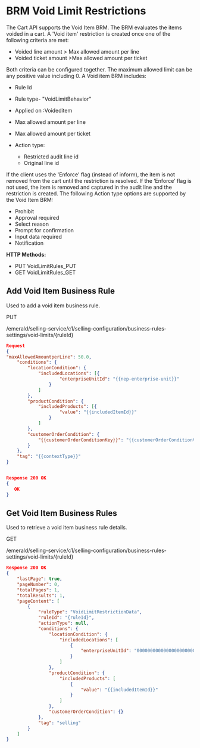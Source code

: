 # BRM Void Limit Restrictions

The Cart API supports the Void Item BRM.
The BRM evaluates the items voided in a cart.
A 'Void item' restriction is created once one of the following criteria are met:

* Voided line amount > Max allowed amount per line
* Voided ticket amount >Max allowed amount per ticket

Both criteria can be configured together.
The maximum allowed limit can be any positive value including 0.
A Void item BRM includes:

* Rule Id
* Rule type- "VoidLimitBehavior"
* Applied on :Voideditem
* Max allowed amount per line
* Max allowed amount per ticket
* Action type:

  * Restricted audit line id
  * Original line id

If the client uses the 'Enforce' flag (instead of inform), the item is not removed from the cart until the restriction is resolved.
If the ‘Enforce’ flag is not used, the item is removed and captured in the audit line and the restriction is created.
The following Action type options are supported by the Void Item BRM:

* Prohibit
* Approval required
* Select reason
* Prompt for confirmation
* Input data required
* Notification

**HTTP Methods:**

* PUT VoidLimitRules_PUT
* GET VoidLimitRules_GET

## Add Void Item Business Rule

Used to add a void item business rule.

PUT

/emerald/selling-service/c1/selling-configuration/business-rules-settings/void-limits/{ruleId}

```json
Request
{
"maxAllowedAmountperLine": 50.0,
    "conditions": {
        "locationCondition": {
            "includedLocations": [{
                    "enterpriseUnitId": "{{nep-enterprise-unit}}"
                }
            ]
        },
        "productCondition": {
            "includedProducts": [{
                    "value": "{{includedItemId}}"
                }
            ]
        },
        "customerOrderCondition": {
            "{{customerOrderConditionKey}}": "{{customerOrderConditionValue}}"
        }
    },
    "tag": "{{contextType}}"
}


Response 200 OK
{
   OK
}
```

## Get Void Item Business Rules

Used to retrieve a void item business rule details.

GET

/emerald/selling-service/c1/selling-configuration/business-rules-settings/void-limits/{ruleId}

```json
Response 200 OK
{
    "lastPage": true,
    "pageNumber": 0,
    "totalPages": 1,
    "totalResults": 1,
    "pageContent": [
        {
            "ruleType": "VoidLimitRestrictionData",
            "ruleId": "{ruleId}",
            "actionType": null,
            "conditions": {
                "locationCondition": {
                    "includedLocations": [
                        {
                            "enterpriseUnitId": "00000000000000000000000000035295"
                        }
                    ]
                },
                "productCondition": {
                    "includedProducts": [
                        {
                            "value": "{{includedItemId}}"
                        }
                    ]
                },
                "customerOrderCondition": {}
            },
            "tag": "selling"
        }
    ]
}
```

